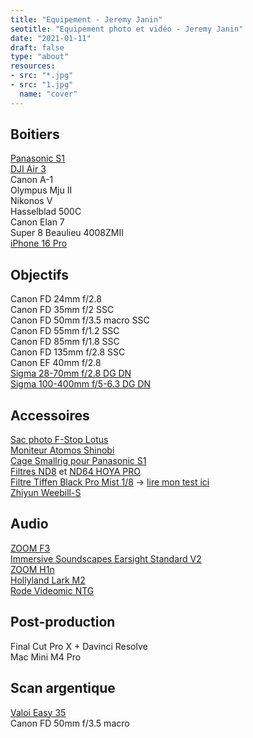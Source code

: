 ```yaml
---
title: "Equipement - Jeremy Janin"
seotitle: "Equipement photo et vidéo - Jeremy Janin"
date: "2021-01-11"
draft: false
type: "about"
resources:
- src: "*.jpg"
- src: "1.jpg"
  name: "cover"
---
```

<div class="grid grid-cols-1 md:grid-cols-2 gap-4">
  <div class="bg-white p-4">
    <h2 class="text-xl font-bold">Boitiers</h2>
    <a href="https://www.digit-photo.com/PANASONIC-Lumix-S1-Boitier-Nu-rPANASONICDCS1EK.html?dpa_id=21" target="blank">Panasonic S1</a><br/>
    <a href="https://dp.gt/a/oz5sd53o" target="blank">DJI Air 3</a><br/>
    Canon A-1<br/>
    Olympus Mju II<br/>
    Nikonos V<br/>
    Hasselblad 500C<br/>
    Canon Elan 7<br/>
    Super 8 Beaulieu 4008ZMII<br/>
    <a href="https://amzn.to/4hMNT5x" target="blank">iPhone 16 Pro</a><br/>
  </div>
  <div class="bg-white p-4">
    <h2 class="text-xl font-bold">Objectifs</h2>
    Canon FD 24mm f/2.8<br/>
    Canon FD 35mm f/2 SSC<br/>
    Canon FD 50mm f/3.5 macro SSC<br/>
    Canon FD 55mm f/1.2 SSC<br/>
    Canon FD 85mm f/1.8 SSC<br/>
    Canon FD 135mm f/2.8 SSC<br/>
    Canon EF 40mm f/2.8<br/>
    <a href="https://dp.gt/a/xxtv4cnw" target="blank">Sigma 28-70mm f/2.8 DG DN</a><br/>
    <a href="https://dp.gt/a/umzjcra2" target="blank">Sigma 100-400mm f/5-6.3 DG DN</a><br/>    
  </div>
</div>

<div class="grid grid-cols-1 md:grid-cols-2 gap-4">
  <div class="bg-white p-4">
    <h2 class="text-xl font-bold">Accessoires</h2>
    <a href="https://www.digit-photo.com/F-STOP-Sac-a-Dos-Lotus-32L-Anthracite-rFSTOPFSTM13570.html?dpa_id=21" target="blank">Sac photo F-Stop Lotus</a><br/>
    <a href="https://www.digit-photo.com/ATOMOS-Shinobi-Moniteur-5-4k-HDMI-HDR-rATOMOSATOMSHBH01.html?dpa_id=21" target="blank">Moniteur Atomos Shinobi</a><br/>
    <a href="https://amzn.to/2SW4U6J" target="blank">Cage Smallrig pour Panasonic S1</a><br/>
    <a href="https://www.digit-photo.com/HOYA-Filtre-Gris-Neutre-Pro-ND8-D67mm-rHOYAPROND867.html?dpa_id=21" target="blank">Filtres ND8</a> et <a href="https://www.digit-photo.com/HOYA-Filtre-Gris-Neutre-Pro-ND64-D67mm-rHOYAPROND6467.html?dpa_id=21" target="blank">ND64 HOYA PRO</a><br/>
    <a href="https://amzn.to/2TRjAEi" target="blank">Filtre Tiffen Black Pro Mist 1/8</a> → <a href="http://jeremyjanin.com/filtre-tiffen-black-pro-mist-lequel-choisir/">lire mon test ici</a><br/>
    <a href="https://amzn.to/2SNybfV" target="blank">Zhiyun Weebill-S</a><br/>
  </div>
  <div class="bg-white p-4">
    <h2 class="text-xl font-bold">Audio</h2>
    <a href="https://dp.gt/a/4e1wzzk4o" target="blank">ZOOM F3</a><br/>
    <a href="https://immersivesoundscapes.com/earsight-standard-v2/" target="blank">Immersive Soundscapes Earsight Standard V2</a><br/>
    <a href="https://dp.gt/a/i5nqjkrt9" target="blank">ZOOM H1n</a><br/>
    <a href="https://dp.gt/a/lr0mbg3xc" target="blank">Hollyland Lark M2</a><br/>
    <a href="https://amzn.to/48TQl6e" target="blank">Rode Videomic NTG</a><br/>
  </div>
</div>
<div class="grid grid-cols-1 md:grid-cols-2 gap-4">
    <div class="bg-white p-4">
      <h2 class="text-xl font-bold">Post-production</h2>
      Final Cut Pro X + Davinci Resolve<br/>
      Mac Mini M4 Pro<br/>
    </div>
    <div class="bg-white p-4">
      <h2 class="text-xl font-bold">Scan argentique</h2>
      <a href="https://dp.gt/a/yyhjr464b" target="blank">Valoi Easy 35</a><br/>
      Canon FD 50mm f/3.5 macro<br/>
    </div>
</div>

